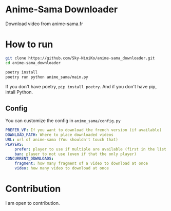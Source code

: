# Anime-Sama Downloader
Download video from anime-sama.fr

# How to run
```bash
git clone https://github.com/Sky-NiniKo/anime-sama_downloader.git
cd anime-sama_downloader

poetry install
poetry run python anime_sama/main.py
```
If you don't have poetry, `pip install poetry`. And if you don't have pip, intall Python.

## Config
You can customize the config in `anime_sama/config.py`

```yaml
PREFER_VF: If you want to download the french version (if available)
DOWNLOAD_PATH: Where to place downloaded videos
URL: url of anime-sama (You shouldn't touch that)
PLAYERS:
    prefer: player to use if multiple are available (first in the list are prefer over the afters)
    ban: player to not use (even if that the only player)
CONCURRENT_DOWNLOADS:
    fragment: how many fragment of a video to download at once
    video: how many video to download at once
```

# Contribution
I am open to contribution.